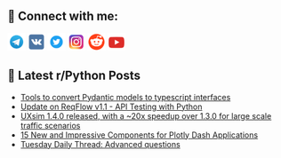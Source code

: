 ## 🔎 Connect with me:
[<img src="https://github.com/bullbesh/bullbesh/blob/main/images/Telegram.png" width="32" height="32" />](https://t.me/bullbesh)
[<img src="https://github.com/bullbesh/bullbesh/blob/main/images/VK.png" width="32" height="32" />](https://vk.com/bullbesh)
[<img src="https://github.com/bullbesh/bullbesh/blob/main/images/Twitter.png" width="32" height="32" />](https://twitter.com/bullbesh1)
[<img src="https://github.com/bullbesh/bullbesh/blob/main/images/Instagram.png" width="32" height="32" />](https://www.instagram.com/bullbesh)
[<img src="https://github.com/bullbesh/bullbesh/blob/main/images/Reddit.png" width="32" height="32" />](https://www.reddit.com/user/bullbesh)
[<img src="https://github.com/bullbesh/bullbesh/blob/main/images/YouTube.png" width="32" height="32" />](https://www.youtube.com/channel/UCtfjRs6uzgq5mfm8S06WTcg)

## 📕 Latest r/Python Posts
<!-- BLOG-POST-LIST:START -->
- [Tools to convert Pydantic models to typescript interfaces](https://www.reddit.com/r/Python/comments/1efqgjp/tools_to_convert_pydantic_models_to_typescript/)
- [Update on ReqFlow v1.1 - API Testing with Python](https://www.reddit.com/r/Python/comments/1efodfd/update_on_reqflow_v11_api_testing_with_python/)
- [UXsim 1.4.0 released, with a ~20x speedup over 1.3.0 for large scale traffic scenarios](https://www.reddit.com/r/Python/comments/1efnuau/uxsim_140_released_with_a_20x_speedup_over_130/)
- [15 New and Impressive Components for Plotly Dash Applications](https://www.reddit.com/r/Python/comments/1effrss/15_new_and_impressive_components_for_plotly_dash/)
- [Tuesday Daily Thread: Advanced questions](https://www.reddit.com/r/Python/comments/1eff15m/tuesday_daily_thread_advanced_questions/)
<!-- BLOG-POST-LIST:END -->

